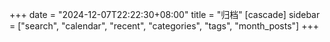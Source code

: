 +++
date = "2024-12-07T22:22:30+08:00"
title = "归档"
[cascade]
sidebar = ["search", "calendar", "recent", "categories", "tags", "month_posts"]
+++
